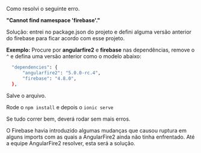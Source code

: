 Como resolvi o seguinte erro.

**"Cannot find namespace 'firebase'."**

Solução: entrei no package.json do projeto e defini alguma versão anterior do firebase para ficar acordo com esse projeto.

__Exemplo:__ Procure por **angularfire2** e **firebase** nas dependências, remove o ```^``` e defina uma versão anterior como o modelo abaixo:

```bash
  "dependencies": {
      "angularfire2": "5.0.0-rc.4",
      "firebase": "4.8.0",
  },
``` 
  
Salve o arquivo.

Rode o ```npm install``` e depois o ```ionic serve``` 

Se tudo correr bem, deverá rodar sem mais erros.

O Firebase havia introduzido algumas mudanças que causou ruptura em alguns imports com as quais a AngularFire2 ainda não tinha enfrentado. Até a equipe AngularFire2 resolver, esta será a solução.
